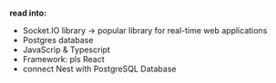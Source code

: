 
**read into:**
- Socket.IO library -> popular library for real-time web applications
- Postgres database
- JavaScrip & Typescript
- Framework: pls React
- connect Nest with PostgreSQL Database

